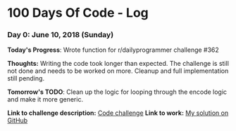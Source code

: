 # 100 Days Of Code - Log

### Day 0: June 10, 2018 (Sunday)

**Today's Progress**: Wrote function for r/dailyprogrammer challenge \#362

**Thoughts:** Writing the code took longer than expected. The challenge is still not done and needs to be worked on more. Cleanup and full implementation still pending.

**Tomorrow's TODO**: Clean up the logic for looping through the encode logic and make it more generic.

**Link to challenge description:** [Code challenge](https://www.reddit.com/r/dailyprogrammer/comments/8n8tog/20180530_challenge_362_intermediate_route/)
**Link to work:** [My solution on GitHub](https://github.com/azaleax/dailyprogrammer-challenges/tree/master/challenge-362-route-cipher)